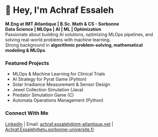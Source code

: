 # 👋 Hey, I'm Achraf Essaleh  
 **M.Eng at IMT Atlantique | B.Sc. Math & CS - Sorbonne**  
 **Data Science | MLOps | AI | ML | Optimization**  
 Passionate about building AI solutions, optimizing MLOps pipelines, and solving real-world problems with machine learning.  
 Strong background in **algorithmic problem-solving, mathematical modeling & MLOps**.  

###  Featured Projects  
- MLOps & Machine Learning for Clinical Trials  
- AI Strategy for Pyrat Game (Pyhton)
- Solar Irradiance Measurement & Sensor Design  
- Jewel Collection Simulation (Java)
- Predator Simulation Game (C)  
- Automata Operations Management (Python)  

###  Connect With Me  
[LinkedIn](www.linkedin.com/in/achraf-e-305baa283) | Email: [achraf.essaleh@imt-atlantique.net](mailto:achraf.essaleh@imt-atlantique.net) | [Achraf.Essaleh@etu.sorbonne-universite.fr](mailto:Achraf.Essaleh@etu.sorbonne-universite.fr)


